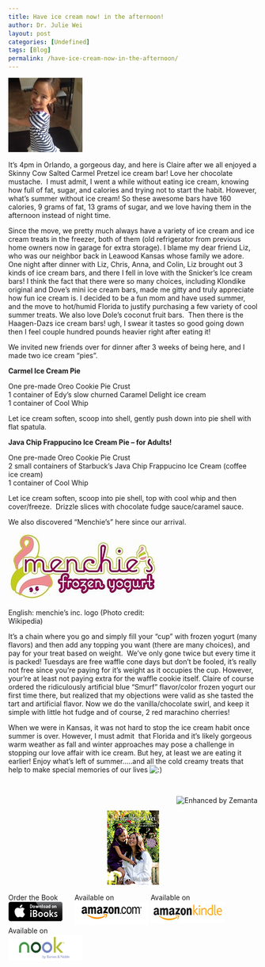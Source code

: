 ```yaml
---
title: Have ice cream now! in the afternoon!
author: Dr. Julie Wei
layout: post
categories: [Undefined]
tags: [Blog]
permalink: /have-ice-cream-now-in-the-afternoon/
---
```

<img class="alignleft size-thumbnail wp-image-602" alt="photo" src="/wp-content/uploads/2013/08/photo1-150x150.jpg" width="150" height="150" />

It&#8217;s 4pm in Orlando, a gorgeous day, and here is Claire after we all enjoyed a Skinny Cow Salted Carmel Pretzel ice cream bar! Love her chocolate mustache.  I must admit, I went a while without eating ice cream, knowing how full of fat, sugar, and calories and trying not to start the habit. However, what&#8217;s summer without ice cream! So these awesome bars have 160 calories, 9 grams of fat, 13 grams of sugar, and we love having them in the afternoon instead of night time.

Since the move, we pretty much always have a variety of ice cream and ice cream treats in the freezer, both of them (old refrigerator from previous home owners now in garage for extra storage). I blame my dear friend Liz, who was our neighbor back in Leawood Kansas whose family we adore. One night after dinner with Liz, Chris, Anna, and Colin, Liz brought out 3 kinds of ice cream bars, and there I fell in love with the Snicker&#8217;s Ice cream bars! I think the fact that there were so many choices, including Klondike original and Dove&#8217;s mini ice cream bars, made me gitty and truly appreciate how fun ice cream is. I decided to be a fun mom and have used summer, and the move to hot/humid Florida to justify purchasing a few variety of cool summer treats. We also love Dole&#8217;s coconut fruit bars.  Then there is the Haagen-Dazs ice cream bars! ugh, I swear it tastes so good going down then I feel couple hundred pounds heavier right after eating it!

We invited new friends over for dinner after 3 weeks of being here, and I made two ice cream &#8220;pies&#8221;.

**Carmel Ice Cream Pie**

One pre-made Oreo Cookie Pie Crust  
1 container of Edy&#8217;s slow churned Caramel Delight ice cream  
1 container of Cool Whip

Let ice cream soften, scoop into shell, gently push down into pie shell with flat spatula.

**Java Chip Frappucino Ice Cream Pie &#8211; for Adults!**

One pre-made Oreo Cookie Pie Crust  
2 small containers of Starbuck&#8217;s Java Chip Frappucino Ice Cream (coffee ice cream)  
1 container of Cool Whip

Let ice cream soften, scoop into pie shell, top with cool whip and then cover/freeze.  Drizzle slices with chocolate fudge sauce/caramel sauce.

We also discovered &#8220;Menchie&#8217;s&#8221; here since our arrival.

<div style="width: 310px" class="wp-caption alignright">
  <a href="http://commons.wikipedia.org/wiki/File:Menchies_logo.jpg" target="_blank"><img class="zemanta-img-inserted zemanta-img-configured" title="English: menchie's inc. logo" alt="English: menchie's inc. logo" src="/wp-content/uploads/2013/08/300px-Menchies_logo.jpg" width="300" height="135" /></a>
  
  <p class="wp-caption-text">
    English: menchie&#8217;s inc. logo (Photo credit: Wikipedia)
  </p>
</div>

It&#8217;s a chain where you go and simply fill your &#8220;cup&#8221; with frozen yogurt (many flavors) and then add any topping you want (there are many choices), and pay for your treat based on weight.  We&#8217;ve only gone twice but every time it is packed! Tuesdays are free waffle cone days but don&#8217;t be fooled, it&#8217;s really not free since you&#8217;re paying for it&#8217;s weight as it occupies the cup. However, your&#8217;re at least not paying extra for the waffle cookie itself. Claire of course ordered the ridiculously artificial blue &#8220;Smurf&#8221; flavor/color frozen yogurt our first time there, but realized that my objections were valid as she tasted the tart and artificial flavor. Now we do the vanilla/chocolate swirl, and keep it simple with little hot fudge and of course, 2 red marachino cherries!

When we were in Kansas, it was not hard to stop the ice cream habit once summer is over. However, I must admit  that Florida and it&#8217;s likely gorgeous warm weather as fall and winter approaches may pose a challenge in stopping our love affair with ice cream. But hey, at least we are eating it earlier! Enjoy what&#8217;s left of summer&#8230;..and all the cold creamy treats that help to make special memories of our lives <img src="wp-includes/images/smilies/icon_smile.gif" alt=":)" class="wp-smiley" />

&nbsp;

<div class="zemanta-pixie" style="margin-top: 10px; height: 15px;">
  <a class="zemanta-pixie-a" title="Enhanced by Zemanta" href="http://www.zemanta.com/?px"><img class="zemanta-pixie-img" style="border: none; float: right;" alt="Enhanced by Zemanta" src="http://img.zemanta.com/zemified_e.png?x-id=c51e55ed-b3a1-4b8b-8106-72f4ffcb0c93" /></a>
</div>

<span style="width:105px;display:table;margin:0 auto;"><a href="the-book/"><img src="/wp-content/uploads/2014/04/AHealthierWei_cover_150.png" /></a></span>

<p style="height:80px">
  <span style="width:130px;display:inline-block;vertical-align:top;"> Order the Book <a href="https://itunes.apple.com/us/book/a-healthier-wei/id806784060?ls=1&mt=11#" target="_blank" > <img class="size-full wp-image-944" alt="Apple iBooks" title="Apple iBooks" src="/wp-content/uploads/2014/02/Download_on_iBooks_Badge_US-UK_110x40_090513.png" width="110" height="40" /></a> </span> <span style="width:150px;display:inline-block;vertical-align:top;">Available on <a href="http://amzn.to/1fSNqeb" target="_blank" > <img class="size-full wp-image-945" alt="Amazon.com" title="Amazon.com" src="/wp-content/uploads/2014/02/amazon_com_logo_160.jpg" width="160" height="47" /> </a> </span> <span  style="width:150px;display:inline-block;vertical-align:top;">Available on <a href="http://amzn.to/1eHEfNl" target="_blank" > <img class="size-full wp-image-946" alt="Amazon Kindle" title="Amazon Kindle" src="/wp-content/uploads/2014/02/kindle_logo_160.jpg" width="160" height="43" /> </a> </span> <span style="width:150px;display:inline-block;vertical-align:top;">Available on <a href="http://www.barnesandnoble.com/w/a-healthier-wei-julie-wei/1118260302?ean=2940148244592&itm=1&usri=2940148244592" target="_blank" > <img class="size-full wp-image-947" alt="Nook" title="Nook" src="/wp-content/uploads/2014/02/nook_logo_160.png" width="160" height="52" /></a> </span>
</p>


 [1]: the-book